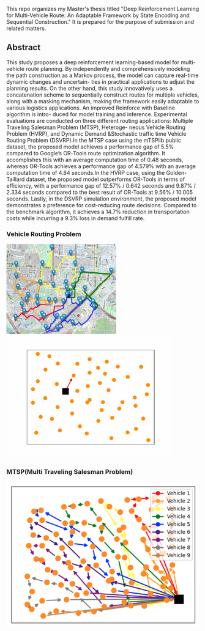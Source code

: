 This repo organizes my Master's thesis titled "Deep Reinforcement Learning for Multi-Vehicle Route: An Adaptable Framework by State Encoding and Sequential Construction." It is prepared for the purpose of submission and related matters.


## Abstract 
This study proposes a deep reinforcement learning-based model for multi-vehicle
route planning. By independently and comprehensively modeling the path construction
as a Markov process, the model can capture real-time dynamic changes and uncertain-
ties in practical applications to adjust the planning results. On the other hand, this study
innovatively uses a concatenation scheme to sequentially construct routes for multiple
vehicles, along with a masking mechanism, making the framework easily adaptable to
various logistics applications. An improved Reinforce with Baseline algorithm is intro-
duced for model training and inference. Experimental evaluations are conducted on three
different routing applications: Multiple Traveling Salesman Problem (MTSP), Heteroge-
neous Vehicle Routing Problem (HVRP), and Dynamic Demand &Stochastic traffic time
Vehicle Routing Problem (DSVRP).In the MTSP case using the mTSPlib public dataset,
the proposed model achieves a performance gap of 5.5% compared to Google’s OR-Tools
route optimization algorithm. It accomplishes this with an average computation time of
0.48 seconds, whereas OR-Tools achieves a performance gap of 4.579% with an average
computation time of 4.84 seconds.In the HVRP case, using the Golden-Taillard dataset,
the proposed model outperforms OR-Tools in terms of efficiency, with a performance
gap of 12.57% / 0.642 seconds and 9.87% / 2.334 seconds compared to the best result of
OR-Tools at 9.56% / 10.005 seconds. Lastly, in the DSVRP simulation environment, the
proposed model demonstrates a preference for cost-reducing route decisions. Compared
to the benchmark algorithm, it achieves a 14.7% reduction in transportation costs while
incurring a 9.3% loss in demand fulfill rate.


### Vehicle Routing Problem 
<div style="display:inline">
<img src="./photo/VRP.png" style="zoom:70%;" >
<img src="./photo/OutputDemo.gif" style="zoom:67%;" >
</div>

###  MTSP(Multi Traveling Salesman Problem)

<img src="./photo/MTSP_DEMO.png">